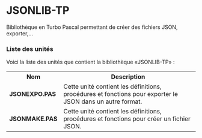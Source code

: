 # JSONLIB-TP
Bibliothèque en Turbo Pascal permettant de créer des fichiers JSON, exporter,...

<h3>Liste des unités</h3>

Voici la liste des unités que contient la bibliothèque «JSONLIB-TP» :

<table>
  <tr>
    <th>Nom</th>
    <th>Description</th>
  </tr>
  <tr>
    <td><b>JSONEXPO.PAS</b></td>
	  <td>Cette unité contient les définitions, procédures et fonctions pour exporter le JSON dans un autre format.</td>
  </tr>
  <tr>
	    <td><b>JSONMAKE.PAS</b></td>
      <td>Cette unité contient les définitions, procédures et fonctions pour créer un fichier JSON.</td>
  </tr>
</table>
